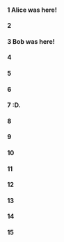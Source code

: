 #### 1 Alice was here!  
#### 2
#### 3 Bob was here!  
#### 4
#### 5
#### 6
#### 7 :D. 
#### 8
#### 9
#### 10
#### 11
#### 12
#### 13
#### 14
#### 15